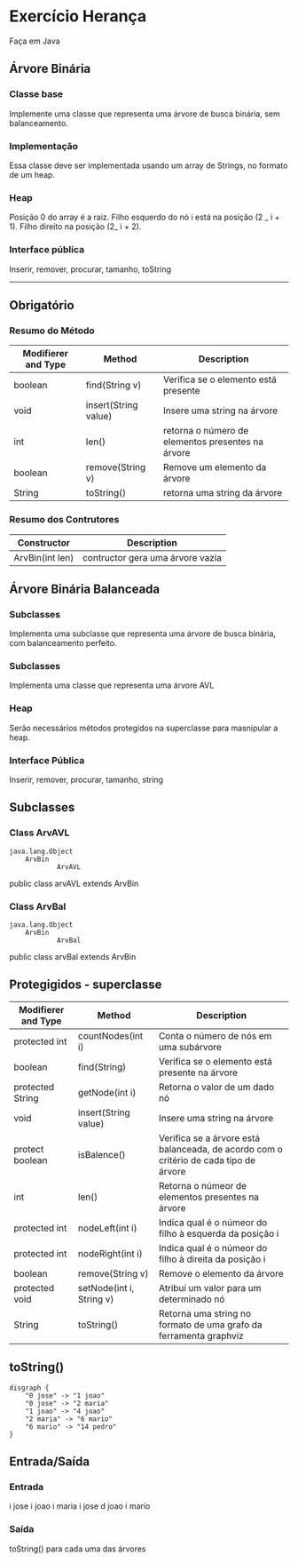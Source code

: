 # Exercício Herança

Faça em Java

## Árvore Binária

### Classe base

Implemente uma classe
que representa uma
árvore de busca binária,
sem balanceamento.

### Implementação

Essa classe deve ser
implementada usando um
array de Strings, no
formato de um heap.

### Heap

Posição 0 do array é a
raiz. Filho esquerdo do nó i
está na posição (2 _ i + 1).
Filho direito na posição
(2_ i + 2).

### Interface pública

Inserir, remover, procurar,
tamanho, toString

---

## Obrigatório

### Resumo do Método

| Modifierer and Type | Method               | Description                                                     |
| ------------------- | -------------------- | --------------------------------------------------------------- |
| boolean             | find(String v)       | Verifica se o elemento está presente                            |
| void                | insert(String value) | Insere uma string na árvore                                     |
| int                 | len()                | retorna o número de elementos presentes na árvore              |
| boolean             | remove(String v)     | Remove um elemento da árvore                                    |
| String              | toString()           | retorna uma string da árvore |

### Resumo dos Contrutores

| Constructor     | Description                      |
| --------------- | -------------------------------- |
| ArvBin(int len) | contructor gera uma árvore vazia |

## Árvore Binária Balanceada

### Subclasses

Implementa uma subclasse que representa uma árvore de busca binária, com balanceamento perfeito.

### Subclasses

Implementa uma classe que representa uma árvore AVL

### Heap

Serão necessários métodos protegidos na superclasse para masnipular a heap.

### Interface Pública

Inserir, remover, procurar, tamanho, string

## Subclasses

### Class ArvAVL

```
java.lang.Object
    ArvBin
            ArvAVL
```
public class arvAVL extends ArvBin

### Class ArvBal

```
java.lang.Object
    ArvBin
            ArvBal
```
public class arvBal extends ArvBin

## Protegigidos - superclasse

| Modifierer and Type | Method               | Description                                                     |
| ------------------- | -------------------- | --------------------------------------------------------------- |
| protected int         | countNodes(int i)   | Conta o número de nós em uma subárvore
| boolean     | find(String) | Verifica se o elemento está presente na árvore
| protected String     | getNode(int i) | Retorna o valor de um dado nó
| void    | insert(String value) | Insere uma string na árvore
| protect boolean    | isBalence() | Verifica se a árvore está balanceada, de acordo com o critério de cada tipo de árvore
| int    | len() | Retorna o númeor de elementos presentes na árvore
| protected int    | nodeLeft(int i) |Indica qual é o númeor do filho à esquerda da posição i
| protected int    | nodeRight(int i) |Indica qual é o númeor do filho à direita da posição i
| boolean | remove(String v) | Remove o elemento da árvore
| protected void    | setNode(int i, String v) | Atribui um valor para um determinado nó
| String  | toString() | Retorna uma string no formato de uma grafo da ferramenta graphviz

## toString()
```
disgraph {
    "0 jose" -> "1 joao"
    "0 jose" -> "2 maria"
    "1 joao" -> "4 joao"
    "2 maria" -> "6 mario"
    "6 mario" -> "14 pedro"
}
```

## Entrada/Saída

### Entrada
i jose
i joao
i maria
i jose
d joao
i mario

### Saída
toString() para cada uma das árvores








